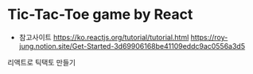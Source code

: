 # Tic-Tac-Toe game by React

- 참고사이트
  https://ko.reactjs.org/tutorial/tutorial.html
  https://roy-jung.notion.site/Get-Started-3d69906168be41109eddc9ac0556a3d5

리액트로 틱택토 만들기
